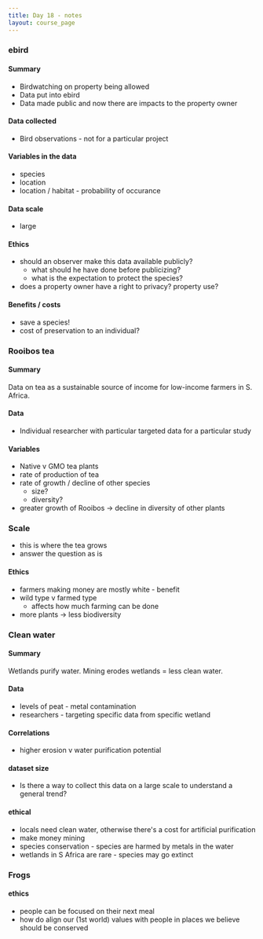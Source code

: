 ```yaml
---
title: Day 18 - notes
layout: course_page
---
```


### ebird
#### Summary
* Birdwatching on property being allowed
* Data put into ebird
* Data made public and now there are impacts to the property owner

#### Data collected
* Bird observations - not for a particular project

#### Variables in the data
* species
* location
* location / habitat - probability of occurance

#### Data scale
* large

#### Ethics
* should an observer make this data available publicly?
  * what should he have done before publicizing?
  * what is the expectation to protect the species?
* does a property owner have a right to privacy? property use?

#### Benefits / costs
* save a species!
* cost of preservation to an individual?

### Rooibos tea

#### Summary
Data on tea as a sustainable source of income for low-income farmers in S. Africa.

#### Data
* Individual researcher with particular targeted data for a particular study

#### Variables
* Native v GMO tea plants
* rate of production of tea
* rate of growth / decline of other species
  * size?
  * diversity?
* greater growth of Rooibos -> decline in diversity of other plants

### Scale
* this is where the tea grows
* answer the question as is

#### Ethics
* farmers making money are mostly white - benefit
* wild type v farmed type 
  * affects how much farming can be done
* more plants -> less biodiversity

### Clean water
#### Summary
Wetlands purify water. Mining erodes wetlands = less clean water.

#### Data
* levels of peat - metal contamination
* researchers - targeting specific data from specific wetland

#### Correlations
* higher erosion v water purification potential

#### dataset size
* Is there a way to collect this data on a large scale to understand a general trend?

#### ethical
* locals need clean water, otherwise there's a cost for artificial purification
* make money mining
* species conservation - species are harmed by metals in the water
* wetlands in S Africa are rare - species may go extinct

### Frogs

#### ethics
* people can be focused on their next meal
* how do align our (1st world) values with people in places we believe should be conserved
